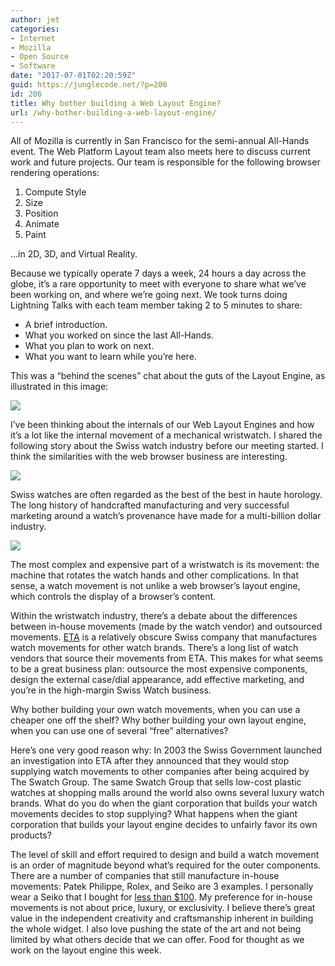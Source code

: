 ```yaml
---
author: jet
categories:
- Internet
- Mozilla
- Open Source
- Software
date: "2017-07-01T02:20:59Z"
guid: https://junglecode.net/?p=206
id: 206
title: Why bother building a Web Layout Engine?
url: /why-bother-building-a-web-layout-engine/
---
```


All of Mozilla is currently in San Francisco for the semi-annual All-Hands event. The Web Platform Layout team also meets here to discuss current work and future projects. Our team is responsible for the following browser rendering operations:

1. Compute Style
2. Size
3. Position
4. Animate
5. Paint

…in 2D, 3D, and Virtual Reality.

Because we typically operate 7 days a week, 24 hours a day across the globe, it’s a rare opportunity to meet with everyone to share what we’ve been working on, and where we’re going next. We took turns doing Lightning Talks with each team member taking 2 to 5 minutes to share:

- A brief introduction.
- What you worked on since the last All-Hands.
- What you plan to work on next.
- What you want to learn while you’re here.

This was a “behind the scenes” chat about the guts of the Layout Engine, as illustrated in this image:

[![](http://junglecode.net/wp-content/uploads/sites/2/2017/06/stylo-291x300.png)](http://junglecode.net/wp-content/uploads/sites/2/2017/06/stylo.png)

I’ve been thinking about the internals of our Web Layout Engines and how it’s a lot like the internal movement of a mechanical wristwatch. I shared the following story about the Swiss watch industry before our meeting started. I think the similarities with the web browser business are interesting.

[![](http://junglecode.net/wp-content/uploads/sites/2/2017/07/bulgari-300x225.jpg)](http://junglecode.net/wp-content/uploads/sites/2/2017/07/bulgari.jpg)

Swiss watches are often regarded as the best of the best in haute horology. The long history of handcrafted manufacturing and very successful marketing around a watch’s provenance have made for a multi-billion dollar industry.

[![](http://junglecode.net/wp-content/uploads/sites/2/2017/07/eta09-300x225.jpg)](http://junglecode.net/wp-content/uploads/sites/2/2017/07/eta09.jpg)

The most complex and expensive part of a wristwatch is its movement: the machine that rotates the watch hands and other complications. In that sense, a watch movement is not unlike a web browser’s layout engine, which controls the display of a browser’s content.

Within the wristwatch industry, there’s a debate about the differences between in-house movements (made by the watch vendor) and outsourced movements. [ETA](https://en.wikipedia.org/wiki/ETA_SA) is a relatively obscure Swiss company that manufactures watch movements for other watch brands. There’s a long list of watch vendors that source their movements from ETA. This makes for what seems to be a great business plan: outsource the most expensive components, design the external case/dial appearance, add effective marketing, and you’re in the high-margin Swiss Watch business.

Why bother building your own watch movements, when you can use a cheaper one off the shelf? Why bother building your own layout engine, when you can use one of several “free” alternatives?

Here’s one very good reason why: In 2003 the Swiss Government launched an investigation into ETA after they announced that they would stop supplying watch movements to other companies after being acquired by The Swatch Group. The same Swatch Group that sells low-cost plastic watches at shopping malls around the world also owns several luxury watch brands. What do you do when the giant corporation that builds your watch movements decides to stop supplying? What happens when the giant corporation that builds your layout engine decides to unfairly favor its own products?

The level of skill and effort required to design and build a watch movement is an order of magnitude beyond what’s required for the outer components. There are a number of companies that still manufacture in-house movements: Patek Philippe, Rolex, and Seiko are 3 examples. I personally wear a Seiko that I bought for [less than $100](https://www.youtube.com/watch?v=F3AUN2MHRYE). My preference for in-house movements is not about price, luxury, or exclusivity. I believe there’s great value in the independent creativity and craftsmanship inherent in building the whole widget. I also love pushing the state of the art and not being limited by what others decide that we can offer. Food for thought as we work on the layout engine this week.
